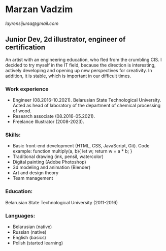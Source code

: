 # Marzan Vadzim

_layrensijursa@gmail.com_ 

## Junior Dev, 2d illustrator, engineer of certification

An artist with an engineering education, who fled from the crumbling CIS. I decided to try myself in the IT field, because the direction is interesting, actively developing and opening up new perspectives for creativity. In addition, it is stable, which is important in our difficult times. 

### Work experience
* Engineer (08.2016-10.2021). Belarusian State Technological University. Acted as head of laboratory of the department of chemical processing of wood.
* Research associate (08.2016-05.2021). 
* Freelance Illustrator (2008-2023).

### Skills:
* Basic front-end development (HTML, CSS, JavaScript, Git). 
Code example:
function multiply(a, b){
  let w;
  return w = a * b;
}
* Traditional drawing (ink, pensil, watercolor)
* Digital painting (Adobe Photoshop)
* 3d modeling and animation (Blender)
* Art and design theory
* Team management

### Education:
Belarusian State Technological University (2011-2016)

### Languages:
* Belarusian (native)
* Russian (native)
* English (basics)
* Polish (started learning)